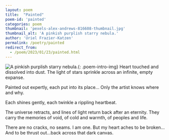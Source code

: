 ```yaml
---
layout: poem
title:  "Painted"
poem-id: 'painted'
categories: poem
thumbnail: 'pexels-alex-andrews-816608-thumbnail.jpg'
thumbnail_alt: 'A pinkish purplish starry nebula.'
author: 'Uriel Frazier-Katzen'
permalink: /poetry/painted
redirect_from:
  - /poem/2023/01/23/painted.html
---
```

![A pinkish purplish starry nebula.]({{site.url}}/{{site.images_path}}pexels-alex-andrews-816608-small.jpg){: .poem-intro-img}
Heart touched and dissolved into dust.
The light of stars sprinkle across an infinite, empty expanse.

Painted out expertly, each put into its place...
Only the artist knows where and why.

Each shines gently, each twinkle a rippling heartbeat.

The universe retracts, and lines of light return back after an eternity.
They carry the memories of void, of cold and warmth, of peoples and life.

There are no cracks, no seams. I am one.
But my heart aches to be broken...
And to be thrust out...back across that dark canvas.
